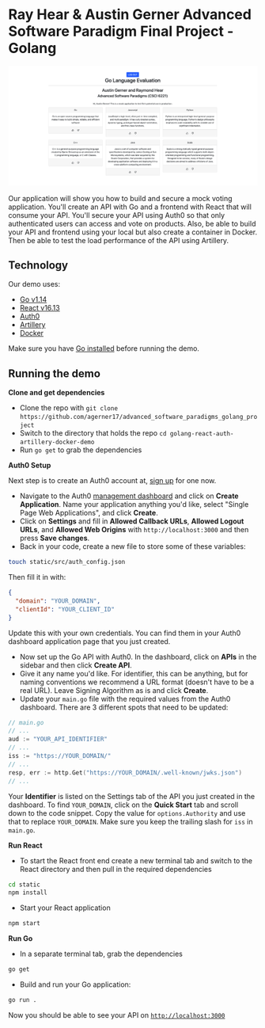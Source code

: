 # Ray Hear & Austin Gerner Advanced Software Paradigm Final Project - Golang

![Auth0 Go React](./golang-react-auth-artillery-docker-demo-landing-page.png)

Our application will show you how to build and secure a mock voting application. You'll create an API with Go and a frontend with React that will consume your API. You'll secure your API using Auth0 so that only authenticated users can access and vote on products.  Also, be able to build your API and frontend using your local but also create a container in Docker.  Then be able to test the load performance of the API using Artillery.

## Technology

Our demo uses:

- [Go v1.14](https://golang.org/)
- [React v16.13](https://reactjs.org/)
- [Auth0](https://auth0.com/)
- [Artillery](https://artillery.io/)
- [Docker](https://www.docker.com/)

Make sure you have [Go installed](https://golang.org/doc/install) before running the demo.

## Running the demo

**Clone and get dependencies**

* Clone the repo with `git clone https://github.com/agerner17/advanced_software_paradigms_golang_project`
* Switch to the directory that holds the repo `cd golang-react-auth-artillery-docker-demo`
* Run `go get` to grab the dependencies

**Auth0 Setup**

Next step is to create an Auth0 account at, [sign up](https://auth0.com/signup) for one now.

* Navigate to the Auth0 [management dashboard](https://manage.auth0.com/) and click on **Create Application**. Name your application anything you'd like, select "Single Page Web Applications", and click **Create**.
* Click on **Settings** and fill in **Allowed Callback URLs**, **Allowed Logout URLs**, and **Allowed Web Origins** with `http://localhost:3000` and then press **Save changes**.
* Back in your code, create a new file to store some of these variables:

```bash
touch static/src/auth_config.json
```

Then fill it in with:

```json
{
  "domain": "YOUR_DOMAIN",
  "clientId": "YOUR_CLIENT_ID"
}
```

Update this with your own credentials. You can find them in your Auth0 dashboard application page that you just created.

* Now set up the Go API with Auth0. In the dashboard, click on **APIs** in the sidebar and then click **Create API**.
* Give it any name you'd like. For identifier, this can be anything, but for naming conventions we recommend a URL format (doesn't have to be a real URL). Leave Signing Algorithm as is and click **Create**.
* Update your `main.go` file with the required values from the Auth0 dashboard. There are 3 different spots that need to be updated:

```go
// main.go
// ...
aud := "YOUR_API_IDENTIFIER"
// ...
iss := "https://YOUR_DOMAIN/"
// ...  
resp, err := http.Get("https://YOUR_DOMAIN/.well-known/jwks.json")
// ...
```

Your **Identifier** is listed on the Settings tab of the API you just created in the dashboard. To find `YOUR_DOMAIN`, click on the **Quick Start** tab and scroll down to the code snippet. Copy the value for `options.Authority` and use that to replace `YOUR_DOMAIN`. Make sure you keep the trailing slash for `iss` in `main.go`.

**Run React**

* To start the React front end create a new terminal tab and switch to the React directory and then pull in the required dependencies

```bash
cd static
npm install
```

* Start your React application

```bash
npm start
```

**Run Go**

* In a separate terminal tab, grab the dependencies

```bash
go get
```

* Build and run your Go application:

```bash
go run .
```
 
 Now you should be able to see your API on [`http://localhost:3000`](http://localhost:3000)
